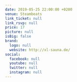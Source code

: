 ```yaml
---
date: 2019-05-25 22:00:00 +0200
venue: Steambeats
link_ticket: null
link_rsvp: null
price: 17
picture: null
isBig: false
brand:
  logo: null
  website: http://xl-sauna.de/
social:
  facebook: null
  youtube: null
  twitter: null
  instagram: null
---
```

